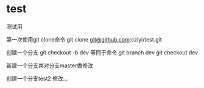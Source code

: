 # test
测试用

第一次使用git clone命令
git clone git@github.com:cziyi/test.git

创建一个分支
git checkout -b dev
等同于命令
git branch dev
git checkout dev

新建一个分支并对分支master做修改

创建一个分支test2
修改...
